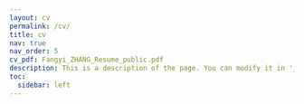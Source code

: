 ```yaml
---
layout: cv
permalink: /cv/
title: cv
nav: true
nav_order: 5
cv_pdf: Fangyi_ZHANG_Resume_public.pdf
description: This is a description of the page. You can modify it in '_pages/cv.md'. You can also change or remove the top pdf download button.
toc:
  sidebar: left
---
```

